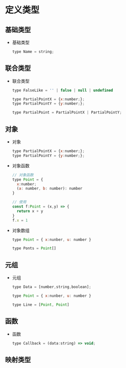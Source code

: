 # 定义类型

## 基础类型

+ 基础类型

  ```js
  type Name = string;

  ```

## 联合类型

+ 联合类型

  ```js
  type FalseLike = '' | false | null | undefined
  ```

  ```js
  type PartialPointX = {x:number;};
  type PartialPointY = {y:number;};

  type PartialPoint = PartialPointX | PartialPointY;
  ```

## 对象

+ 对象

  ```js
  type PartialPointX = {x:number;};
  type PartialPointY = {y:number;};
  ```

+ 对象函数

  ```js
  // 对象函数
  type Point = {
    x:number;
    (a: number, b: number): number
  }

  // 使用
  const f:Point = (x,y) => {
    return x + y
  }
  f.x = 1
  ```

+ 对象数组

  ```js
  type Point = { x:nunber, u: number }

  type Ponts = Point[]
  ```

## 元组

+ 元组

  ```js
  type Data = [number,string,boolean];
  ```

  ```js
  type Point = { x:nunber, u: number }

  type Line = [Point, Point]
  ```

## 函数

+ 函数

  ```js
  type Callback = (data:string) => void;
  ```

## 映射类型
